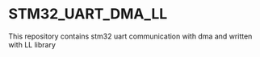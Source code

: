 # STM32_UART_DMA_LL
This repository contains stm32 uart communication with dma and written with LL library
